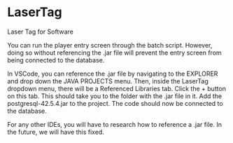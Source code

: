 # LaserTag
Laser Tag for Software

You can run the player entry screen through the batch script. However, doing so without referencing the .jar file will prevent the entry screen from being connected to the database. 

In VSCode, you can reference the .jar file by navigating to the EXPLORER and drop down the JAVA PROJECTS menu. Then, inside the LaserTag dropdown menu, there will be a Referenced Libraries tab. Click the + button on this tab. This should take you to the folder with the .jar file in it. Add the postgresql-42.5.4.jar to the project. The code should now be connected to the database. 

For any other IDEs, you will have to research how to reference a .jar file. In the future, we will have this fixed. 

